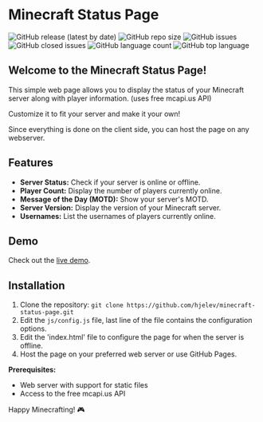 # Minecraft Status Page

![GitHub release (latest by date)](https://img.shields.io/github/v/release/hjelev/minecraft-status-page) ![GitHub repo size](https://img.shields.io/github/repo-size/hjelev/minecraft-status-page) ![GitHub issues](https://img.shields.io/github/issues/hjelev/minecraft-status-page) ![GitHub closed issues](https://img.shields.io/github/issues-closed/hjelev/minecraft-status-page)  ![GitHub language count](https://img.shields.io/github/languages/count/hjelev/minecraft-status-page) ![GitHub top language](https://img.shields.io/github/languages/top/hjelev/minecraft-status-page)


## Welcome to the Minecraft Status Page! 


This simple web page allows you to display the status of your Minecraft server along with player information. (uses free mcapi.us API)

Customize it to fit your server and make it your own!

Since everything is done on the client side, you can host the page on any webserver.

## Features

- **Server Status:** Check if your server is online or offline.
- **Player Count:** Display the number of players currently online.
- **Message of the Day (MOTD):** Show your server's MOTD.
- **Server Version:** Display the version of your Minecraft server.
- **Usernames:** List the usernames of players currently online.

## Demo

Check out the [live demo](https://mc.masoko.net).

## Installation

1. Clone the repository: `git clone https://github.com/hjelev/minecraft-status-page.git`
2. Edit the `js/config.js` file, last line of the file contains the configuration options.
3. Edit the 'index.html' file to configure the page for when the server is offline.
3. Host the page on your preferred web server or use GitHub Pages.

**Prerequisites:**
- Web server with support for static files
- Access to the free mcapi.us API

Happy Minecrafting! 🎮
